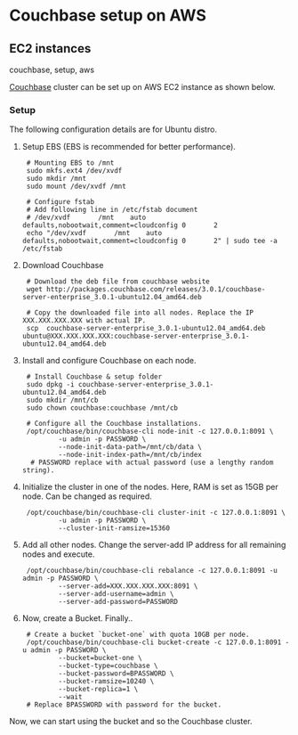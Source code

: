 # Couchbase setup on AWS
## EC2 instances
couchbase, setup, aws

[Couchbase](http://couchbase.com) cluster can be set up on AWS EC2 instance as shown below.

### Setup
The following configuration details are for Ubuntu distro.


1. Setup EBS (EBS is recommended for better performance).

        # Mounting EBS to /mnt
        sudo mkfs.ext4 /dev/xvdf
        sudo mkdir /mnt
        sudo mount /dev/xvdf /mnt

        # Configure fstab
        # Add following line in /etc/fstab document
        # /dev/xvdf       /mnt    auto    defaults,nobootwait,comment=cloudconfig 0       2
        echo "/dev/xvdf       /mnt    auto    defaults,nobootwait,comment=cloudconfig 0       2" | sudo tee -a /etc/fstab

2. Download Couchbase

        # Download the deb file from couchbase website
        wget http://packages.couchbase.com/releases/3.0.1/couchbase-server-enterprise_3.0.1-ubuntu12.04_amd64.deb

        # Copy the downloaded file into all nodes. Replace the IP XXX.XXX.XXX.XXX with actual IP.
        scp  couchbase-server-enterprise_3.0.1-ubuntu12.04_amd64.deb ubuntu@XXX.XXX.XXX.XXX:couchbase-server-enterprise_3.0.1-ubuntu12.04_amd64.deb

3. Install and configure Couchbase on each node.

        # Install Couchbase & setup folder
        sudo dpkg -i couchbase-server-enterprise_3.0.1-ubuntu12.04_amd64.deb
        sudo mkdir /mnt/cb
        sudo chown couchbase:couchbase /mnt/cb

        # Configure all the Couchbase installations.
        /opt/couchbase/bin/couchbase-cli node-init -c 127.0.0.1:8091 \
                -u admin -p PASSWORD \
                --node-init-data-path=/mnt/cb/data \
                --node-init-index-path=/mnt/cb/index
         # PASSWORD replace with actual password (use a lengthy random string).

4. Initialize the cluster in one of the nodes.
Here, RAM is set as 15GB per node. Can be changed as required.

        /opt/couchbase/bin/couchbase-cli cluster-init -c 127.0.0.1:8091 \
                -u admin -p PASSWORD \
                --cluster-init-ramsize=15360

5. Add all other nodes.
Change the server-add IP address for all remaining nodes and execute.

        /opt/couchbase/bin/couchbase-cli rebalance -c 127.0.0.1:8091 -u admin -p PASSWORD \
                --server-add=XXX.XXX.XXX.XXX:8091 \
                --server-add-username=admin \
                --server-add-password=PASSWORD

6. Now, create a Bucket. Finally..

        # Create a bucket `bucket-one` with quota 10GB per node.
        /opt/couchbase/bin/couchbase-cli bucket-create -c 127.0.0.1:8091 -u admin -p PASSWORD \
                --bucket=bucket-one \
                --bucket-type=couchbase \
                --bucket-password=BPASSWORD \
                --bucket-ramsize=10240 \
                --bucket-replica=1 \
                --wait
        # Replace BPASSWORD with password for the bucket.

Now, we can start using the bucket and so the Couchbase cluster.
